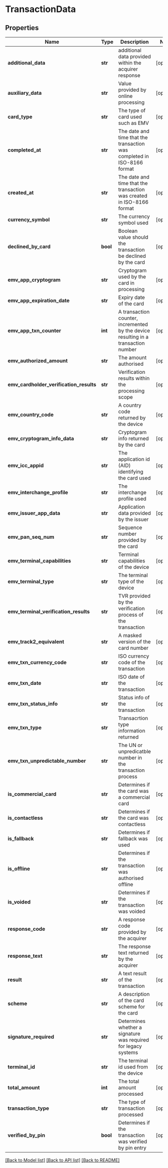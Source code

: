 # TransactionData

## Properties
Name | Type | Description | Notes
------------ | ------------- | ------------- | -------------
**additional_data** | **str** | additional data provided within the acquirer response | [optional] 
**auxiliary_data** | **str** | Value provided by online processing | [optional] 
**card_type** | **str** | The type of card used such as EMV | [optional] 
**completed_at** | **str** | The date and time that the transaction was completed in ISO-8166 format | [optional] 
**created_at** | **str** | The date and time that the transaction was created in ISO-8166 format | [optional] 
**currency_symbol** | **str** | The currency symbol used | [optional] 
**declined_by_card** | **bool** | Boolean value should the transaction be declined by the card | [optional] 
**emv_app_cryptogram** | **str** | Cryptogram used by the card in processing | [optional] 
**emv_app_expiration_date** | **str** | Expiry date of the card | [optional] 
**emv_app_txn_counter** | **int** | A transaction counter, incremented by the device resulting in a transaction number | [optional] 
**emv_authorized_amount** | **str** | The amount authorised | [optional] 
**emv_cardholder_verification_results** | **str** | Verification results within the processing scope | [optional] 
**emv_country_code** | **str** | A country code returned by the device | [optional] 
**emv_cryptogram_info_data** | **str** | Cryptogram info returned by the card | [optional] 
**emv_icc_appid** | **str** | The application id (AID) identifying the card used | [optional] 
**emv_interchange_profile** | **str** | The interchange profile used | [optional] 
**emv_issuer_app_data** | **str** | Application data provided by the issuer | [optional] 
**emv_pan_seq_num** | **str** | Sequence number provided by the card | [optional] 
**emv_terminal_capabilities** | **str** | Terminal capabilities of the device | [optional] 
**emv_terminal_type** | **str** | The terminal type of the device | [optional] 
**emv_terminal_verification_results** | **str** | TVR provided by the verification process of the transaction | [optional] 
**emv_track2_equivalent** | **str** | A masked version of the card number | [optional] 
**emv_txn_currency_code** | **str** | ISO currency code of the transaction | [optional] 
**emv_txn_date** | **str** | ISO date of the transaction | [optional] 
**emv_txn_status_info** | **str** | Status info of the transaction | [optional] 
**emv_txn_type** | **str** | Transacrtion type information returned | [optional] 
**emv_txn_unpredictable_number** | **str** | The UN or unpredicatble number in the transaction process | [optional] 
**is_commercial_card** | **str** | Determines if the card was a commercial card | [optional] 
**is_contactless** | **str** | Determines if the card was contactless | [optional] 
**is_fallback** | **str** | Determines if fallback was used | [optional] 
**is_offline** | **str** | Determines if the transaction was authorised offline | [optional] 
**is_voided** | **str** | Determines if the transaction was voided | [optional] 
**response_code** | **str** | A response code provided by the acquirer | [optional] 
**response_text** | **str** | The response text returned by the acquirer | [optional] 
**result** | **str** | A text result of the transaction | [optional] 
**scheme** | **str** | A description of the card scheme for the card | [optional] 
**signature_required** | **str** | Determines whether a signature was required for legacy systems | [optional] 
**terminal_id** | **str** | The terminal id used from the device | [optional] 
**total_amount** | **int** | The total amount processed | [optional] 
**transaction_type** | **str** | The type of transaction processed | [optional] 
**verified_by_pin** | **bool** | Determines if the transaction was verified by pin entry | [optional] 

[[Back to Model list]](../README.md#documentation-for-models) [[Back to API list]](../README.md#documentation-for-api-endpoints) [[Back to README]](../README.md)


